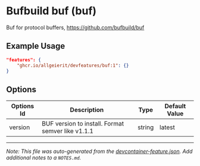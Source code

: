
# Bufbuild buf (buf)

Buf for protocol buffers, https://github.com/bufbuild/buf

## Example Usage

```json
"features": {
    "ghcr.io/allgeierit/devfeatures/buf:1": {}
}
```

## Options

| Options Id | Description | Type | Default Value |
|-----|-----|-----|-----|
| version | BUF version to install. Format semver like v1.1.1 | string | latest |



---

_Note: This file was auto-generated from the [devcontainer-feature.json](https://github.com/allgeierit/devfeatures/blob/main/src/buf/devcontainer-feature.json).  Add additional notes to a `NOTES.md`._
